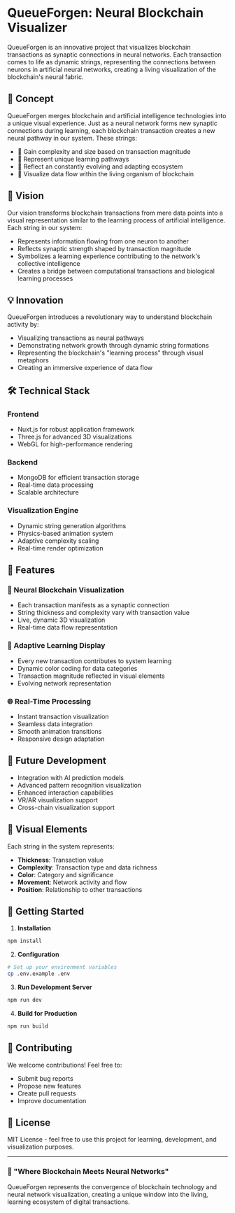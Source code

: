 # QueueForgen: Neural Blockchain Visualizer


QueueForgen is an innovative project that visualizes blockchain transactions as synaptic connections in neural networks. Each transaction comes to life as dynamic strings, representing the connections between neurons in artificial neural networks, creating a living visualization of the blockchain's neural fabric.

## 🧠 Concept

QueueForgen merges blockchain and artificial intelligence technologies into a unique visual experience. Just as a neural network forms new synaptic connections during learning, each blockchain transaction creates a new neural pathway in our system. These strings:

- 💫 Gain complexity and size based on transaction magnitude
- 🎯 Represent unique learning pathways
- 🔄 Reflect an constantly evolving and adapting ecosystem
- 🧬 Visualize data flow within the living organism of blockchain

## 🎯 Vision

Our vision transforms blockchain transactions from mere data points into a visual representation similar to the learning process of artificial intelligence. Each string in our system:

- Represents information flowing from one neuron to another
- Reflects synaptic strength shaped by transaction magnitude
- Symbolizes a learning experience contributing to the network's collective intelligence
- Creates a bridge between computational transactions and biological learning processes

## 💡 Innovation

QueueForgen introduces a revolutionary way to understand blockchain activity by:

- Visualizing transactions as neural pathways
- Demonstrating network growth through dynamic string formations
- Representing the blockchain's "learning process" through visual metaphors
- Creating an immersive experience of data flow

## 🛠 Technical Stack

### Frontend
- Nuxt.js for robust application framework
- Three.js for advanced 3D visualizations
- WebGL for high-performance rendering

### Backend
- MongoDB for efficient transaction storage
- Real-time data processing
- Scalable architecture

### Visualization Engine
- Dynamic string generation algorithms
- Physics-based animation system
- Adaptive complexity scaling
- Real-time render optimization

## 🌟 Features

### 🔄 Neural Blockchain Visualization
- Each transaction manifests as a synaptic connection
- String thickness and complexity vary with transaction value
- Live, dynamic 3D visualization
- Real-time data flow representation

### 🧬 Adaptive Learning Display
- Every new transaction contributes to system learning
- Dynamic color coding for data categories
- Transaction magnitude reflected in visual elements
- Evolving network representation

### 🌐 Real-Time Processing
- Instant transaction visualization
- Seamless data integration
- Smooth animation transitions
- Responsive design adaptation

## 🔮 Future Development

- Integration with AI prediction models
- Advanced pattern recognition visualization
- Enhanced interaction capabilities
- VR/AR visualization support
- Cross-chain visualization support

## 🎨 Visual Elements

Each string in the system represents:
- **Thickness**: Transaction value
- **Complexity**: Transaction type and data richness
- **Color**: Category and significance
- **Movement**: Network activity and flow
- **Position**: Relationship to other transactions

## 🚀 Getting Started

1. **Installation**
```bash
npm install
```

2. **Configuration**
```bash
# Set up your environment variables
cp .env.example .env
```

3. **Run Development Server**
```bash
npm run dev
```

4. **Build for Production**
```bash
npm run build
```

## 🤝 Contributing

We welcome contributions! Feel free to:
- Submit bug reports
- Propose new features
- Create pull requests
- Improve documentation

## 📜 License

MIT License - feel free to use this project for learning, development, and visualization purposes.

---

### 🌟 "Where Blockchain Meets Neural Networks"

QueueForgen represents the convergence of blockchain technology and neural network visualization, creating a unique window into the living, learning ecosystem of digital transactions.
